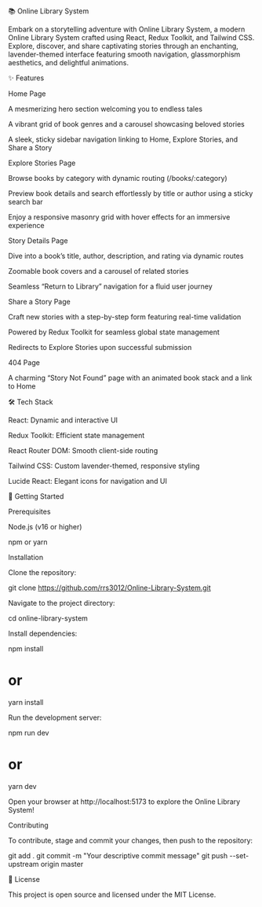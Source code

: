 📚 Online Library System

Embark on a storytelling adventure with Online Library System, a modern Online Library System crafted using React, Redux Toolkit, and Tailwind CSS. Explore, discover, and share captivating stories through an enchanting, lavender-themed interface featuring smooth navigation, glassmorphism aesthetics, and delightful animations.

✨ Features

Home Page

A mesmerizing hero section welcoming you to endless tales

A vibrant grid of book genres and a carousel showcasing beloved stories

A sleek, sticky sidebar navigation linking to Home, Explore Stories, and Share a Story


Explore Stories Page

Browse books by category with dynamic routing (/books/:category)

Preview book details and search effortlessly by title or author using a sticky search bar

Enjoy a responsive masonry grid with hover effects for an immersive experience

Story Details Page

Dive into a book’s title, author, description, and rating via dynamic routes

Zoomable book covers and a carousel of related stories

Seamless “Return to Library” navigation for a fluid user journey

Share a Story Page

Craft new stories with a step-by-step form featuring real-time validation

Powered by Redux Toolkit for seamless global state management

Redirects to Explore Stories upon successful submission


404 Page

A charming “Story Not Found” page with an animated book stack and a link to Home

🛠️ Tech Stack


React: Dynamic and interactive UI

Redux Toolkit: Efficient state management

React Router DOM: Smooth client-side routing

Tailwind CSS: Custom lavender-themed, responsive styling

Lucide React: Elegant icons for navigation and UI

🧪 Getting Started

Prerequisites

Node.js (v16 or higher)

npm or yarn

Installation

Clone the repository:

git clone https://github.com/rrs3012/Online-Library-System.git

Navigate to the project directory:

cd online-library-system

Install dependencies:

npm install
# or
yarn install

Run the development server:

npm run dev
# or
yarn dev

Open your browser at http://localhost:5173 to explore the Online Library System!

Contributing

To contribute, stage and commit your changes, then push to the repository:

git add .
git commit -m "Your descriptive commit message"
git push --set-upstream origin master

📄 License

This project is open source and licensed under the MIT License.